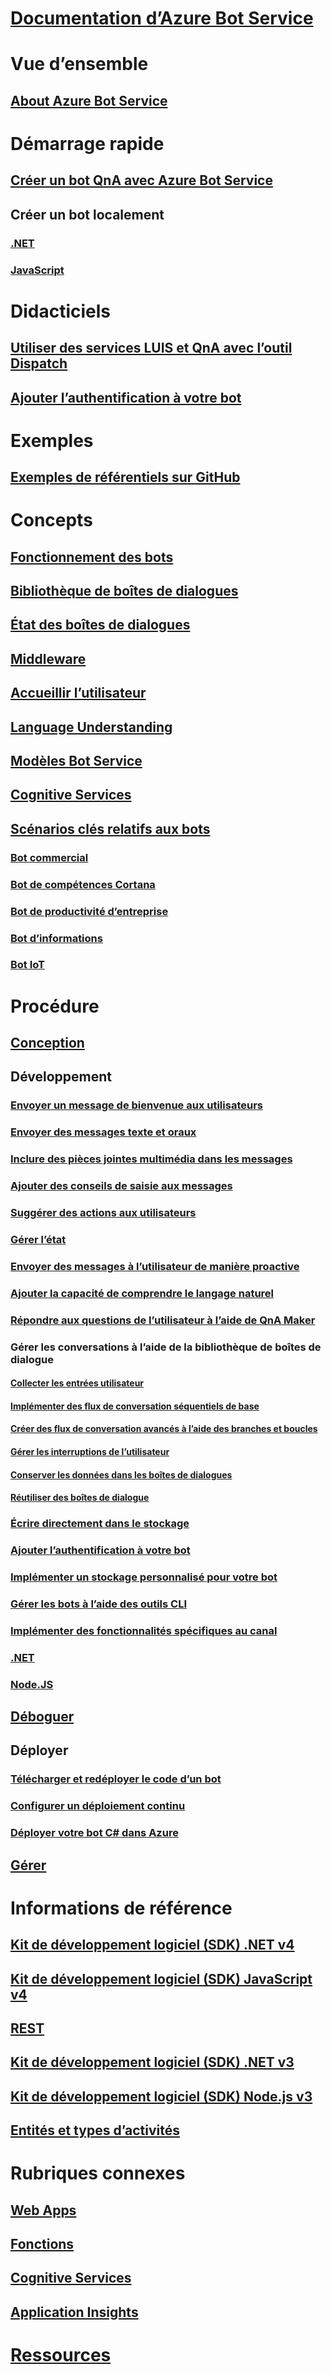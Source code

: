 # [Documentation d’Azure Bot Service](index.md)
# Vue d’ensemble
## [About Azure Bot Service](bot-service-overview-introduction.md)
# Démarrage rapide
## [Créer un bot QnA avec Azure Bot Service](~/bot-service-quickstart.md)
## Créer un bot localement
### [.NET](dotnet/bot-builder-dotnet-sdk-quickstart.md)
### [JavaScript](javascript/bot-builder-javascript-quickstart.md)
# Didacticiels
## [Utiliser des services LUIS et QnA avec l’outil Dispatch](v4sdk/bot-builder-tutorial-dispatch.md)
## [Ajouter l’authentification à votre bot](bot-builder-tutorial-authentication.md)
# Exemples
## [Exemples de référentiels sur GitHub](https://github.com/Microsoft/BotBuilder-Samples/blob/master/readme.md)
# Concepts
## [Fonctionnement des bots](v4sdk/bot-builder-basics.md)
## [Bibliothèque de boîtes de dialogues](v4sdk/bot-builder-concept-dialog.md)
## [État des boîtes de dialogues](v4sdk/bot-builder-dialog-state.md)
## [Middleware](v4sdk/bot-builder-concept-middleware.md)
## [Accueillir l’utilisateur](v4sdk/bot-builder-welcome-user.md)
## [Language Understanding](v4sdk/bot-builder-concept-luis.md)
## [Modèles Bot Service](bot-service-concept-templates.md)
## [Cognitive Services](bot-service-concept-intelligence.md)
## [Scénarios clés relatifs aux bots](bot-service-scenario-overview.md)
### [Bot commercial](bot-service-scenario-commerce.md)
### [Bot de compétences Cortana](bot-service-scenario-cortana-skill.md)
### [Bot de productivité d’entreprise](bot-service-scenario-enterprise-productivity.md)
### [Bot d’informations](bot-service-scenario-informational.md)
### [Bot IoT](bot-service-scenario-internet-things.md)
# Procédure
## [Conception](design/TOC.md)
## Développement
### [Envoyer un message de bienvenue aux utilisateurs](v4sdk/bot-builder-send-welcome-message.md)
### [Envoyer des messages texte et oraux](v4sdk/bot-builder-howto-send-messages.md)
### [Inclure des pièces jointes multimédia dans les messages](v4sdk/bot-builder-howto-add-media-attachments.md)
### [Ajouter des conseils de saisie aux messages](v4sdk/bot-builder-howto-add-input-hints.md)
### [Suggérer des actions aux utilisateurs](v4sdk/bot-builder-howto-add-suggested-actions.md)
<!-- ### [Save user input](v4sdk/bot-builder-primitive-prompts.md) -->
### [Gérer l’état](v4sdk/bot-builder-howto-v4-state.md) 
### [Envoyer des messages à l’utilisateur de manière proactive](v4sdk/bot-builder-howto-proactive-message.md)
### [Ajouter la capacité de comprendre le langage naturel](v4sdk/bot-builder-howto-v4-luis.md)
### [Répondre aux questions de l’utilisateur à l’aide de QnA Maker](v4sdk/bot-builder-howto-qna.md)
### Gérer les conversations à l’aide de la bibliothèque de boîtes de dialogue 
#### [Collecter les entrées utilisateur](v4sdk/bot-builder-prompts.md)
#### [Implémenter des flux de conversation séquentiels de base](v4sdk/bot-builder-dialog-manage-conversation-flow.md)
#### [Créer des flux de conversation avancés à l’aide des branches et boucles](v4sdk/bot-builder-dialog-manage-complex-conversation-flow.md)
#### [Gérer les interruptions de l’utilisateur](v4sdk/bot-builder-howto-handle-user-interrupt.md)
#### [Conserver les données dans les boîtes de dialogues](v4sdk/bot-builder-tutorial-persist-user-inputs.md)
#### [Réutiliser des boîtes de dialogue](v4sdk/bot-builder-compositcontrol.md)
### [Écrire directement dans le stockage](v4sdk/bot-builder-howto-v4-storage.md)
### [Ajouter l’authentification à votre bot](v4sdk/bot-builder-authentication.md)
### [Implémenter un stockage personnalisé pour votre bot](v4sdk/bot-builder-custom-storage.md)
### [Gérer les bots à l’aide des outils CLI](bot-builder-tools.md)
### [Implémenter des fonctionnalités spécifiques au canal](v4sdk/bot-builder-channeldata.md)
### [.NET](dotnet/TOC.md)
### [Node.JS](nodejs/TOC.md)
## [Déboguer](debug/TOC.md)
## Déployer
### [Télécharger et redéployer le code d’un bot](bot-service-build-download-source-code.md)
### [Configurer un déploiement continu](bot-service-build-continuous-deployment.md)
### [Déployer votre bot C# dans Azure](bot-builder-howto-deploy-azure.md)
## [Gérer](manage/TOC.md)
# Informations de référence
## [Kit de développement logiciel (SDK) .NET v4](https://aka.ms/dotnetsdk4)
## [Kit de développement logiciel (SDK) JavaScript v4](https://aka.ms/jssdk4)
## [REST](rest-api/TOC.md)
## [Kit de développement logiciel (SDK) .NET v3](/dotnet/api/?view=botbuilder-3.12.2.4)
## [Kit de développement logiciel (SDK) Node.js v3](https://docs.botframework.com/en-us/node/builder/chat-reference/modules/_botbuilder_d_.html)
## [Entités et types d’activités](bot-service-activities-entities.md)
# Rubriques connexes
## [Web Apps](https://docs.microsoft.com/azure/app-service/)
## [Fonctions](https://docs.microsoft.com/azure/azure-functions/)
## [Cognitive Services](https://docs.microsoft.com/azure/cognitive-services/)
## [Application Insights](https://docs.microsoft.com/azure/azure-monitor/)
# [Ressources](resources/TOC.md)
